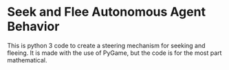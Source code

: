# Seek and Flee Autonomous Agent Behavior

This is python 3 code to create a steering mechanism for seeking and fleeing. It is made with the use of PyGame, but the code is for the most part mathematical.
